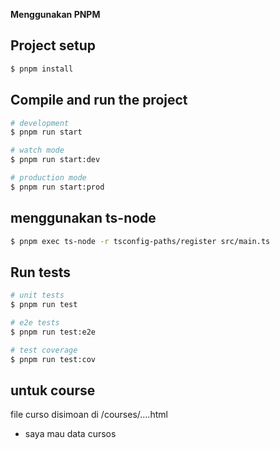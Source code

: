 **Menggunakan PNPM**

## Project setup

```bash
$ pnpm install
```

## Compile and run the project

```bash
# development
$ pnpm run start

# watch mode
$ pnpm run start:dev

# production mode
$ pnpm run start:prod
```

## menggunakan ts-node

```bash
$ pnpm exec ts-node -r tsconfig-paths/register src/main.ts
```

## Run tests

```bash
# unit tests
$ pnpm run test

# e2e tests
$ pnpm run test:e2e

# test coverage
$ pnpm run test:cov
```

## untuk course

file curso disimoan di /courses/....html

- saya mau data cursos
